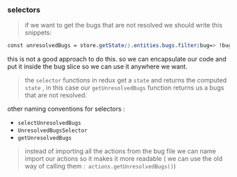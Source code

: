 ### selectors
> if we want to get the bugs that are not resolved we should write this snippets:
```css
const unresolvedBugs = store.getState().entities.bugs.filter(bug=> !bug.resolved)
```
this is not a good approach to do this. so we can encapsulate our code and put it inside the bug slice so we can use it anywhere we want.

> the `selector` functions in redux get a `state` and returns the computed `state` , in this case our `getUnresolvedBugs` function returns us a bugs that are not resolved.


other naming conventions for selectors : 
- `selectUnresolvedBugs` 
- `UnresolvedBugsSelector`
- `getUnresolvedBugs`


> instead of importing all the actions from the bug file we can name import our actions so it makes it more readable ( we can use the old way of calling them :` actions.getUnresolvedBugs()`)